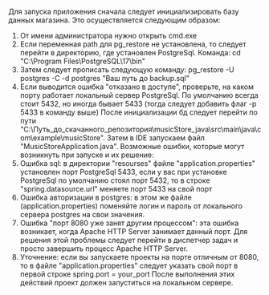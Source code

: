 Для запуска приложения сначала следует инициализировать базу данных магазина. Это осуществляется следующим образом:
  1) От имени администратора нужно открыть cmd.exe
  2) Если переменная path для pg_restore не установлена, то следует перейти в директорию, где установлен PostgreSql. Команда: cd "C:\Program Files\PostgreSQL\17\bin"
  3) Затем следует прописать следующую команду: pg_restore -U postgres -C -d postgres "Ваш путь до backup.sql"
  4) Если выводится ошибка "отказано в доступе", проверьте, на каком порту работает локальный сервер PostgreSql. По умолчанию всегда стоит 5432, но иногда бывает 5433 (тогда следует добавить флаг -p 5433 в команду выше)
После инициализации бд следует перейти по пути "C:\Путь_до_скачанного_репозитория\musicStore_java\src\main\java\com\example\musicStore".
Затем в IDE запускаем файл "MusicStoreApplication.java".
Возможные ошибки, которые могут возникнуть при запуске и их решение:
  1) Ошибка sql: в директории "resourses" файле "application.properties" установлен порт PostgreSql 5433, если у вас при установке PostgreSql по умолчанию стоял порт 5432, то в строке "spring.datasource.url" меняете порт 5433 на свой порт
  2) Ошибка авторизации в postgres: в этом же файле (application.properties) поменяйте логин и пароль от локального сервера postgres на свои значения.
  3) Ошибка "порт 8080 уже занят другим процессом": эта ошибка возникает, когда Apache HTTP Server занимает данный порт. Для решения этой проблемы следует перейти в диспетчер задач и просто завершить процесс Apache HTTP Server.
  4) Уточнение: если вы запускаете проекты на порте отличным от 8080, то в файле "application.properties" следует указать свой порт в первой строке spring.port = your_port
После выполнения этих действий проект должен запуститься на локальном сервере.
